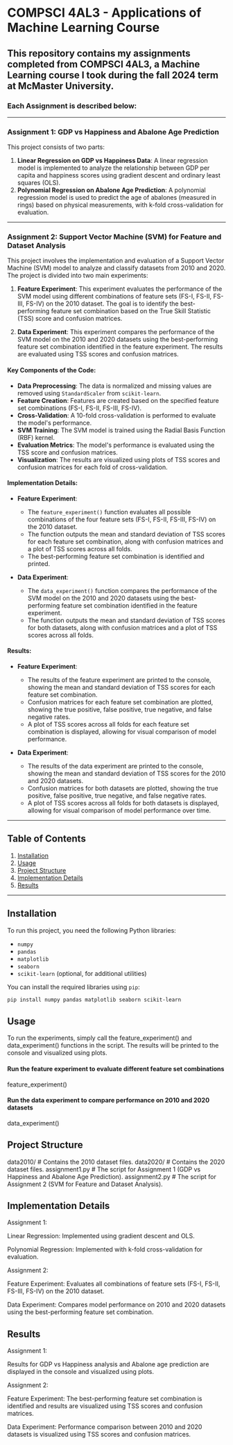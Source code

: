 # COMPSCI 4AL3 - Applications of Machine Learning Course

## This repository contains my assignments completed from COMPSCI 4AL3, a Machine Learning course I took during the fall 2024 term at McMaster University.

### Each Assignment is described below:

---

### Assignment 1: GDP vs Happiness and Abalone Age Prediction

This project consists of two parts:
1. **Linear Regression on GDP vs Happiness Data**: A linear regression model is implemented to analyze the relationship between GDP per capita and happiness scores using gradient descent and ordinary least squares (OLS).
2. **Polynomial Regression on Abalone Age Prediction**: A polynomial regression model is used to predict the age of abalones (measured in rings) based on physical measurements, with k-fold cross-validation for evaluation.

---

### Assignment 2: Support Vector Machine (SVM) for Feature and Dataset Analysis

This project involves the implementation and evaluation of a Support Vector Machine (SVM) model to analyze and classify datasets from 2010 and 2020. The project is divided into two main experiments:

1. **Feature Experiment**: This experiment evaluates the performance of the SVM model using different combinations of feature sets (FS-I, FS-II, FS-III, FS-IV) on the 2010 dataset. The goal is to identify the best-performing feature set combination based on the True Skill Statistic (TSS) score and confusion matrices.

2. **Data Experiment**: This experiment compares the performance of the SVM model on the 2010 and 2020 datasets using the best-performing feature set combination identified in the feature experiment. The results are evaluated using TSS scores and confusion matrices.

#### Key Components of the Code:
- **Data Preprocessing**: The data is normalized and missing values are removed using `StandardScaler` from `scikit-learn`.
- **Feature Creation**: Features are created based on the specified feature set combinations (FS-I, FS-II, FS-III, FS-IV).
- **Cross-Validation**: A 10-fold cross-validation is performed to evaluate the model's performance.
- **SVM Training**: The SVM model is trained using the Radial Basis Function (RBF) kernel.
- **Evaluation Metrics**: The model's performance is evaluated using the TSS score and confusion matrices.
- **Visualization**: The results are visualized using plots of TSS scores and confusion matrices for each fold of cross-validation.

#### Implementation Details:
- **Feature Experiment**:
  - The `feature_experiment()` function evaluates all possible combinations of the four feature sets (FS-I, FS-II, FS-III, FS-IV) on the 2010 dataset.
  - The function outputs the mean and standard deviation of TSS scores for each feature set combination, along with confusion matrices and a plot of TSS scores across all folds.
  - The best-performing feature set combination is identified and printed.

- **Data Experiment**:
  - The `data_experiment()` function compares the performance of the SVM model on the 2010 and 2020 datasets using the best-performing feature set combination identified in the feature experiment.
  - The function outputs the mean and standard deviation of TSS scores for both datasets, along with confusion matrices and a plot of TSS scores across all folds.

#### Results:
- **Feature Experiment**:
  - The results of the feature experiment are printed to the console, showing the mean and standard deviation of TSS scores for each feature set combination.
  - Confusion matrices for each feature set combination are plotted, showing the true positive, false positive, true negative, and false negative rates.
  - A plot of TSS scores across all folds for each feature set combination is displayed, allowing for visual comparison of model performance.

- **Data Experiment**:
  - The results of the data experiment are printed to the console, showing the mean and standard deviation of TSS scores for the 2010 and 2020 datasets.
  - Confusion matrices for both datasets are plotted, showing the true positive, false positive, true negative, and false negative rates.
  - A plot of TSS scores across all folds for both datasets is displayed, allowing for visual comparison of model performance over time.

---

## Table of Contents
1. [Installation](#installation)
2. [Usage](#usage)
3. [Project Structure](#project-structure)
4. [Implementation Details](#implementation-details)
5. [Results](#results)

---

## Installation

To run this project, you need the following Python libraries:
- `numpy`
- `pandas`
- `matplotlib`
- `seaborn`
- `scikit-learn` (optional, for additional utilities)

You can install the required libraries using `pip`:

```bash
pip install numpy pandas matplotlib seaborn scikit-learn
```

## Usage

To run the experiments, simply call the feature_experiment() and data_experiment() functions in the script. The results will be printed to the console and visualized using plots.

#### Run the feature experiment to evaluate different feature set combinations
feature_experiment()

#### Run the data experiment to compare performance on 2010 and 2020 datasets
data_experiment()

## Project Structure

data2010/        # Contains the 2010 dataset files.
data2020/        # Contains the 2020 dataset files.
assignment1.py   # The script for Assignment 1 (GDP vs Happiness and Abalone Age Prediction).
assignment2.py   # The script for Assignment 2 (SVM for Feature and Dataset Analysis).

## Implementation Details

Assignment 1:

Linear Regression: Implemented using gradient descent and OLS.

Polynomial Regression: Implemented with k-fold cross-validation for evaluation.

Assignment 2:

Feature Experiment: Evaluates all combinations of feature sets (FS-I, FS-II, FS-III, FS-IV) on the 2010 dataset.

Data Experiment: Compares model performance on 2010 and 2020 datasets using the best-performing feature set combination.

## Results

Assignment 1:

Results for GDP vs Happiness analysis and Abalone age prediction are displayed in the console and visualized using plots.

Assignment 2:

Feature Experiment: The best-performing feature set combination is identified and results are visualized using TSS scores and confusion matrices.

Data Experiment: Performance comparison between 2010 and 2020 datasets is visualized using TSS scores and confusion matrices.

